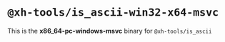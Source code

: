 # `@xh-tools/is_ascii-win32-x64-msvc`

This is the **x86_64-pc-windows-msvc** binary for `@xh-tools/is_ascii`
